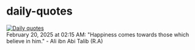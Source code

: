 # daily-quotes
[![Daily quotes](https://github.com/ceepu8/daily-quotes/actions/workflows/daily-quote.yml/badge.svg)](https://github.com/ceepu8/daily-quotes/actions/workflows/daily-quote.yml)<br/>
February 20, 2025 at 02:15 AM: "Happiness comes towards those which believe in him." - Ali ibn Abi Talib (R.A)
